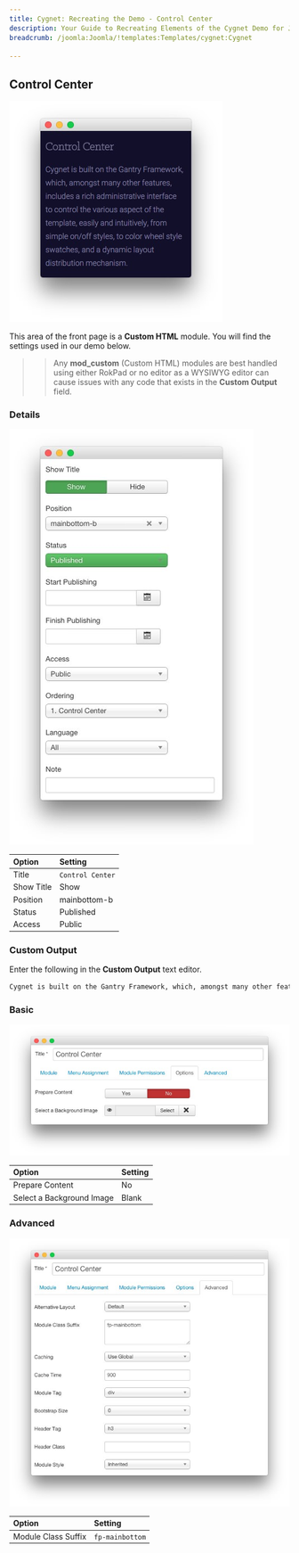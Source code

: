 ```yaml
---
title: Cygnet: Recreating the Demo - Control Center
description: Your Guide to Recreating Elements of the Cygnet Demo for Joomla
breadcrumb: /joomla:Joomla/!templates:Templates/cygnet:Cygnet

---
```


Control Center
-----

![](assets/demo_12.jpeg)

This area of the front page is a **Custom HTML** module. You will find the settings used in our demo below.

>> Any **mod_custom** (Custom HTML) modules are best handled using either RokPad or no editor as a WYSIWYG editor can cause issues with any code that exists in the **Custom Output** field.

### Details

![](assets/demo_13a.jpeg)

| Option     | Setting          |
| :--------- | :-----------     |
| Title      | `Control Center` |
| Show Title | Show             |
| Position   | mainbottom-b     |
| Status     | Published        |
| Access     | Public           |

### Custom Output

Enter the following in the **Custom Output** text editor.

~~~ .html
Cygnet is built on the Gantry Framework, which, amongst many other features, includes a rich administrative interface to control the various aspect of the template, easily and intuitively, from simple on/off styles, to color wheel style swatches, and a dynamic layout distribution mechanism.
~~~

### Basic

![](assets/demo_13b.jpeg)

| Option                    | Setting |
| :------------------------ | :------ |
| Prepare Content           | No      |
| Select a Background Image | Blank   |

### Advanced

![](assets/demo_13c.jpeg)

| Option              | Setting                           |
| :------------------ | :-------------------------------- |
| Module Class Suffix | `fp-mainbottom`                   |
